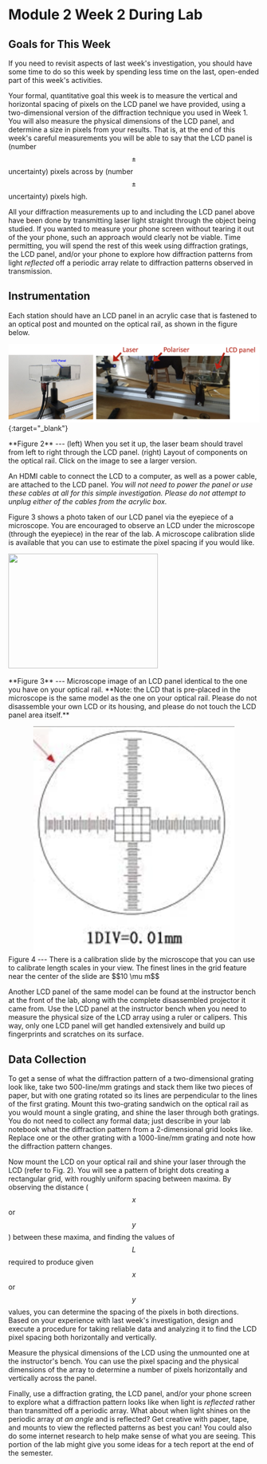 # Module 2 Week 2 During Lab


## Goals for This Week

If you need to revisit aspects of last week's investigation, you should have some time to do so this week by spending less time on the last, open-ended part of this week's activities.

Your formal, quantitative goal this week is to measure the vertical and horizontal spacing of pixels on the LCD panel we have provided, using a two-dimensional version of the diffraction technique you used in Week 1.  You will also measure the physical dimensions of the LCD panel, and determine a size in pixels from your results.  That is, at the end of this week's careful measurements you will be able to say that the LCD panel is (number $$\pm$$ uncertainty) pixels across by (number $$\pm$$ uncertainty) pixels high.

All your diffraction measurements up to and including the LCD panel above have been done by transmitting laser light straight through the object being studied.  If you wanted to measure your phone screen without tearing it out of the your phone, such an approach would clearly not be viable.  Time permitting, you will spend the rest of this week using diffraction gratings, the LCD panel, and/or your phone to explore how diffraction patterns from light _reflected_ off a periodic array relate to diffraction patterns observed in transmission.

## Instrumentation

Each station should have an LCD panel in an acrylic case that is fastened to an optical post and mounted on the optical rail, as shown in the figure below.

[![LCD](images/LCD.png)](images/LCD.png){:target="_blank"}

<p class='mycap' markdown='1'>
**Figure 2** --- (left) When you set it up, the laser beam should travel from left to right through the LCD panel. (right) Layout of components on the optical rail. Click on the image to see a larger version.
</p>


An HDMI cable to connect the LCD to a computer, as well as a power cable, are attached to the LCD panel. *You will not need to power the panel or use these cables at all for this simple investigation.  Please do not attempt to unplug either of the cables from the acrylic box.*


<!--
One of the goals for this exploration is to dissect (please do not take this literally!) the LCD panel,i.e. to deduce portions of its internal structure and to better understand how it works. 

In terms of deducing the internal structure, it would be nice to be able to 'look' inside. This is not so easy since the features of the LCD panel are quite small. However, humanity overcame this issue years ago when Hans and Zacharias Janssen invented the microscope.
-->
Figure 3 shows a photo taken of our LCD panel via the eyepiece of a microscope. You are encouraged to observe an LCD under the microscope (through the eyepiece) in the rear of the lab. A microscope calibration slide is available that you can use to estimate the pixel spacing if you would like.

<p class='center' markdown='0'>
<img class="wp-image-1953 size-medium" src="https://www.physics.hmc.edu/~physics50/wp/wp-content/uploads/2018/10/LCD-microscope-300x230.jpg" alt="" width="300" height="230"> 
</p>
<p class='mycap' markdown='1'>
**Figure 3** --- Microscope image of an LCD panel identical to the one you have on your optical rail. **Note: the LCD that is pre-placed in the microscope is the same model as the one on your optical rail. Please do not disassemble your own LCD or its housing, and please do not touch the LCD panel area itself.**
</p>

<img src="images/microscope-calibration.png" alt="basic setup" width="400" style="display: block; margin-left: auto; margin-right: auto; width: 80%;" />
Figure 4 --- There is a calibration slide by the microscope that you can use to calibrate length scales in your view. The finest lines in the grid feature near the center of the slide are $$10 \mu m$$


<!--
The LCD has structure that looks like a two-dimensional array of windows, or two-dimensional array of slits. In other words, it has a diffraction grating-like structure. It makes sense, then, that if we shine a laser through, there ought to be some sort of diffraction pattern. -->

Another LCD panel of the same model can be found at the instructor bench at the front of the lab, along with the complete disassembled projector it came from.  Use the LCD panel at the instructor bench when you need to measure the physical size of the LCD array using a ruler or calipers.  This way, only one LCD panel will get handled extensively and build up fingerprints and scratches on its surface.

## Data Collection

To get a sense of what the diffraction pattern of a two-dimensional grating look like, take two 500-line/mm gratings and stack them like two pieces of paper, but with one grating rotated so its lines are perpendicular to the lines of the first grating.  Mount this two-grating sandwich on the optical rail as you would mount a single grating, and shine the laser through both gratings. You do not need to collect any formal data; just describe in your lab notebook what the diffraction pattern from a 2-dimensional grid looks like.  Replace one or the other grating with a 1000-line/mm grating and note how the diffraction pattern changes.


Now mount the LCD on your optical rail and shine your laser through the LCD (refer to Fig. 2). You will see a pattern of bright dots creating a rectangular grid, with roughly uniform spacing between maxima. By observing the distance  ($$x$$ or $$y$$) between these maxima, and finding the values of $$L$$ required to produce given $$x$$ or $$y$$ values, you can determine the spacing of the pixels in both directions. Based on your experience with last week's investigation, design and execute a procedure for taking reliable data and analyzing it to find the LCD pixel spacing both horizontally and vertically.

Measure the physical dimensions of the LCD using the unmounted one at the instructor's bench. You can use the pixel spacing and the physical dimensions of the array to determine a number of pixels horizontally and vertically across the panel.

Finally, use a diffraction grating, the LCD panel, and/or your phone screen to explore what a diffraction pattern looks like when light is _reflected_ rather than transmitted off a periodic array.  What about when light shines on the periodic array _at an angle_ and is reflected? Get creative with paper, tape, and mounts to view the reflected patterns as best you can!  You could also do some internet research to help make sense of what you are seeing.  This portion of the lab might give you some ideas for a tech report at the end of the semester.
